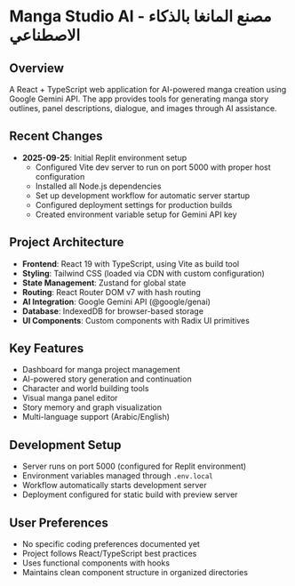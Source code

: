# Manga Studio AI - مصنع المانغا بالذكاء الاصطناعي

## Overview
A React + TypeScript web application for AI-powered manga creation using Google Gemini API. The app provides tools for generating manga story outlines, panel descriptions, dialogue, and images through AI assistance.

## Recent Changes
- **2025-09-25**: Initial Replit environment setup
  - Configured Vite dev server to run on port 5000 with proper host configuration
  - Installed all Node.js dependencies
  - Set up development workflow for automatic server startup
  - Configured deployment settings for production builds
  - Created environment variable setup for Gemini API key

## Project Architecture
- **Frontend**: React 19 with TypeScript, using Vite as build tool
- **Styling**: Tailwind CSS (loaded via CDN with custom configuration)
- **State Management**: Zustand for global state
- **Routing**: React Router DOM v7 with hash routing
- **AI Integration**: Google Gemini API (@google/genai)
- **Database**: IndexedDB for browser-based storage
- **UI Components**: Custom components with Radix UI primitives

## Key Features
- Dashboard for manga project management
- AI-powered story generation and continuation
- Character and world building tools
- Visual manga panel editor
- Story memory and graph visualization
- Multi-language support (Arabic/English)

## Development Setup
- Server runs on port 5000 (configured for Replit environment)
- Environment variables managed through `.env.local`
- Workflow automatically starts development server
- Deployment configured for static build with preview server

## User Preferences
- No specific coding preferences documented yet
- Project follows React/TypeScript best practices
- Uses functional components with hooks
- Maintains clean component structure in organized directories